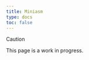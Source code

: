 ```yaml
---
title: Miniasm
type: docs
toc: false
---
```




> [!CAUTION]
> 
> This page is a work in progress.

<!-- REFERENCES -->
